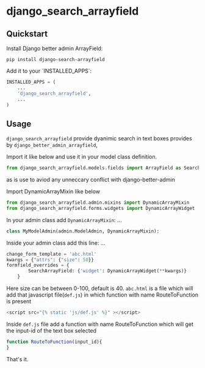 # django_search_arrayfield

## Quickstart

Install Django better admin ArrayField:

    pip install django-search-arrayfield

Add it to your \`INSTALLED\_APPS\`:

```python
INSTALLED_APPS = (
    ...
    'django_search_arrayfield',
    ...
)
```
## Usage
`django_search_arrayfield` provide dyanimic search in text boxes provides by `django_better_admin_arrayfield`,


Import it like below and use it in your model class definition.
```python
from django_search_arrayfield.models.fields import ArrayField as SearchArrayField
```
as is use to aviod any unneccary conflict with django-better-admin


Import DynamicArrayMixin like below
```python
from django_search_arrayfield.admin.mixins import DynamicArrayMixin
from django_search_arrayfield.forms.widgets import DynamicArrayWidget
```

In your admin class add `DynamicArrayMixin`:
    ...
```python
class MyModelAdmin(admin.ModelAdmin, DynamicArrayMixin):
```

Inside your admin class add this line:
    ...
```python
change_form_template = 'abc.html'
kwargs = {"attrs": {"size": 50}}
formfield_overrides = {
        SearchArrayField: {'widget': DynamicArrayWidget(**kwargs)}
    }
```
Here size can be between 0-100, default is 40. 
`abc.html` is a file which will add that javascript file(`def.js`) in which function with name RouteToFunction is present
```javascript
<script src="{% static 'js/def.js' %}" ></script>
```

Inside `def.js` file  add a function with name RouteToFunction which will get the input-id of the text box selected 
```javascript
function RouteToFunction(input_id){
}
```

That's it.

